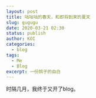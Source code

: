 ```yaml
---
layout: post
title: 咕咕咕的春天，和即将到来的夏天
slug: gugugu
date: 2020-03-21 02:30
status: publish
author: KOI
categories: 
  - blog
tags:
  - Me
  - Blog
excerpt: 一份鸽子的自白
---
```


 时隔几月，我终于又开了blog。
